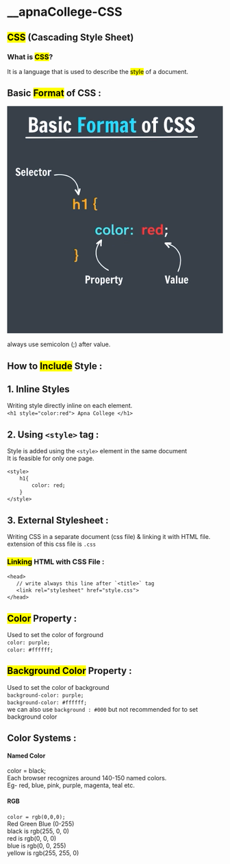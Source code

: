 # __apnaCollege-CSS

## <mark>CSS</mark> (Cascading Style Sheet)

### What is <mark>CSS</mark>?

It is a language that is used to describe the <mark>style</mark> of a document.

## Basic <mark>Format</mark> of CSS : 

![CSS Format](./img/image.png)

always use semicolon (;) after value.   

## How to <mark>Include</mark> Style :

## 1. Inline Styles
Writing style directly inline on each element.   
`<h1 style="color:red"> Apna College </h1>`

## 2. Using `<style>` tag :
Style is added using the `<style>` element in the same document  
It is feasible for only one page.   
```
<style>
    h1{
        color: red;
    }
</style>
```
 

 ## 3. External Stylesheet :
 Writing CSS in a separate document (css file) & linking it with HTML file.   
 extension of this css file is `.css`

 ### <mark>Linking</mark> HTML with CSS File :

 ```
 <head>
    // write always this line after `<title>` tag 
    <link rel="stylesheet" href="style.css">
 </head>
 ``` 
## <mark>Color</mark> Property :

Used to set the color of forground   
`color: purple;`   
`color: #ffffff;`    


## <mark>Background Color</mark> Property :

Used to set the color of background   
`background-color: purple;`   
`background-color: #ffffff;`    
we can also use `background : #000` but not recommended for to set background color


## Color Systems :

#### Named Color
 color = black;   
Each browser recognizes around 140-150 named colors.    
Eg- red, blue, pink, purple, magenta, teal etc.

#### RGB 

`color = rgb(0,0,0);`   
Red Green Blue (0-255)   
black is rgb(255, 0, 0)    
red is rgb(0, 0, 0)    
blue is rgb(0, 0, 255)    
yellow is rgb(255, 255, 0)    


